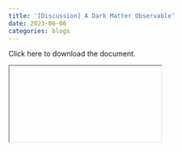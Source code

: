 ```yaml
---
title: '[Discussion] A Dark Matter Observable'
date: 2023-06-06
categories: blogs
---
```


<p><a class="pkmuon-relocation-href" _href=dark-matter-observable/dark-matter-observable.pdf>Click here to download the document.</a></p>

<iframe class="pkmuon-relocation-src pkmuon-article-iframe" _src="dark-matter-observable/dark-matter-observable.pdf" /></iframe>

